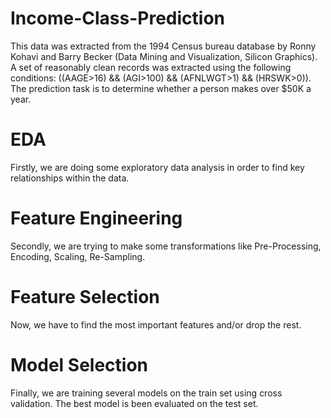 # Income-Class-Prediction
This data was extracted from the 1994 Census bureau database by Ronny Kohavi and Barry Becker (Data Mining and Visualization, Silicon Graphics). A set of reasonably clean records was extracted using the following conditions: ((AAGE>16) && (AGI>100) && (AFNLWGT>1) && (HRSWK>0)). 
The prediction task is to determine whether a person makes over $50K a year.


# EDA 
Firstly, we are doing some exploratory data analysis in order to find key relationships within the data.
  
# Feature Engineering 
Secondly, we are trying to make some transformations like Pre-Processing, Encoding, Scaling, Re-Sampling.

# Feature Selection
Now, we have to find the most important features and/or drop the rest.

# Model Selection
Finally, we are training several models on the train set using cross validation. The best model is been evaluated on the test set.
